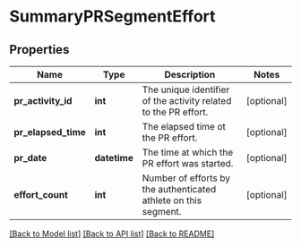 # SummaryPRSegmentEffort

## Properties
Name | Type | Description | Notes
------------ | ------------- | ------------- | -------------
**pr_activity_id** | **int** | The unique identifier of the activity related to the PR effort. | [optional] 
**pr_elapsed_time** | **int** | The elapsed time ot the PR effort. | [optional] 
**pr_date** | **datetime** | The time at which the PR effort was started. | [optional] 
**effort_count** | **int** | Number of efforts by the authenticated athlete on this segment. | [optional] 

[[Back to Model list]](../README.md#documentation-for-models) [[Back to API list]](../README.md#documentation-for-api-endpoints) [[Back to README]](../README.md)


